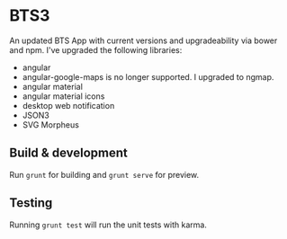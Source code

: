 # BTS3
An updated BTS App with current versions and upgradeability via bower and npm.
I've upgraded the following libraries:
- angular
- angular-google-maps is no longer supported. I upgraded to ngmap.
- angular material
- angular material icons
- desktop web notification
- JSON3
- SVG Morpheus


## Build & development

Run `grunt` for building and `grunt serve` for preview.

## Testing

Running `grunt test` will run the unit tests with karma.
